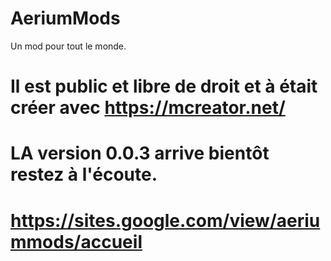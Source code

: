 # AeriumMods
Un mod pour tout le monde.
# Il est public et libre de droit et à était créer avec https://mcreator.net/
# LA version 0.0.3 arrive bientôt restez à l'écoute.
# https://sites.google.com/view/aeriummods/accueil
